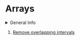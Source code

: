 # Arrays

<details>
  <summary>General Info</summary>

## Initializing Arrays

```java
String[] fruits = new String[] {"Apple", "Grape", "Peach"};
```

```java
String[] fruits = {"Apple", "Grape", "Peach"};
```

```java
int[] array = new int[10];
Arrays.fill(array, 1);
```

```java 
int[] copy = Arrays.copyOf(array, array.size());
```

</details>

1. [Remove overlapping intervals](https://github.com/LenarBad/interview-questions/blob/main/arrays/remove-overlapping-intervals.java)
